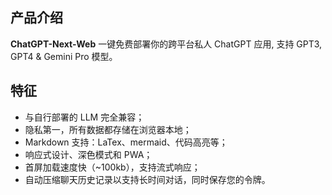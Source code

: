 ## 产品介绍

**ChatGPT-Next-Web** 一键免费部署你的跨平台私人 ChatGPT 应用, 支持 GPT3, GPT4 & Gemini Pro 模型。

## 特征

- 与自行部署的 LLM 完全兼容；
- 隐私第一，所有数据都存储在浏览器本地；
- Markdown 支持：LaTex、mermaid、代码高亮等；
- 响应式设计、深色模式和 PWA；
- 首屏加载速度快（~100kb），支持流式响应；
- 自动压缩聊天历史记录以支持长时间对话，同时保存您的令牌。

